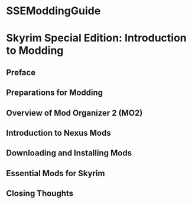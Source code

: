 # SSEModdingGuide

# Skyrim Special Edition: Introduction to Modding
## Preface
## Preparations for Modding
## Overview of Mod Organizer 2 (MO2)
## Introduction to Nexus Mods
## Downloading and Installing Mods
## Essential Mods for Skyrim
## Closing Thoughts 
